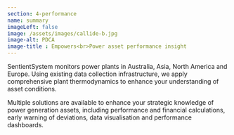 ```yaml
---
section: 4-performance
name: summary
imageLeft: false
image: /assets/images/callide-b.jpg
image-alt: PDCA
image-title : Empowers<br>Power asset performance insight
---
```

SentientSystem monitors power plants in Australia, Asia, North America and Europe.
Using existing data collection infrastructure, we apply comprehensive plant thermodynamics to enhance your understanding of asset conditions.

Multiple solutions are available to enhance your strategic knowledge of power generation assets, including performance and financial calculations, early warning of deviations, data visualisation and performance dashboards.